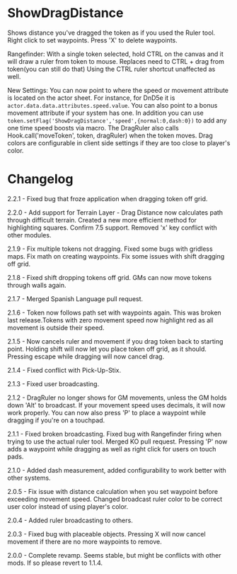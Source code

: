 # ShowDragDistance
Shows distance you've dragged the token as if you used the Ruler tool. Right click to set waypoints. Press 'X' to delete waypoints. 

Rangefinder: With a single token selected, hold CTRL on the canvas and it will draw a ruler from token to mouse. Replaces need to CTRL + drag from token(you can still do that) Using the CTRL ruler shortcut unaffected as well.


New Settings:
You can now point to where the speed or movement attribute is located on the actor sheet. For instance, for DnD5e it is `actor.data.data.attributes.speed.value`. You can also point to a bonus movement attribute if your system has one. In addition you can use `token.setFlag('ShowDragDistance','speed',{normal:0,dash:0})` to add any one time speed boosts via macro. The DragRuler also calls Hook.call('moveToken', token, dragRuler) when the token moves. Drag colors are configurable in client side settings if they are too close to player's color.

# Changelog
2.2.1 - Fixed bug that froze application when dragging token off grid.

2.2.0 - Add support for Terrain Layer - Drag Distance now calculates path through difficult terrain. Created a new more efficient method for highlighting squares. Confirm 7.5 support. Removed 'x' key conflict with other modules.

2.1.9 - Fix multiple tokens not dragging. Fixed some bugs with gridless maps. Fix math on creating waypoints. Fix some issues with shift dragging off grid.

2.1.8 - Fixed shift dropping tokens off grid. GMs can now move tokens through walls again.

2.1.7 - Merged Spanish Language pull request.

2.1.6 - Token now follows path set with waypoints again. This was broken last release.Tokens with zero movement speed now highlight red as all movement is outside their speed.

2.1.5 - Now cancels ruler and movement if you drag token back to starting point. Holding shift will now let you place token off grid, as it should. Pressing escape while dragging will now cancel drag.

2.1.4 - Fixed conflict with Pick-Up-Stix.

2.1.3 - Fixed user broadcasting.

2.1.2 - DragRuler no longer shows for GM movements, unless the GM holds down 'Alt' to broadcast. If your movement speed uses decimals, it will now work properly. You can now also press 'P' to place a waypoint while dragging if you're on a touchpad.


2.1.1 - Fixed broken broadcasting. Fixed bug with Rangefinder firing when trying to use the actual ruler tool. Merged KO pull request. Pressing 'P' now adds a waypoint while dragging as well as right click for users on touch pads.

2.1.0 - Added dash measurement, added configurability to work better with other systems. 

2.0.5 - Fix issue with distance calculation when you set waypoint before exceeding movement speed. Changed broadcast ruler color to be correct user color instead of using player's color.

2.0.4 - Added ruler broadcasting to others.

2.0.3 - Fixed bug with placeable objects. Pressing X will now cancel movement if there are no more waypoints to remove.

2.0.0 - Complete revamp. Seems stable, but might be conflicts with other mods. If so please revert to 1.1.4.
